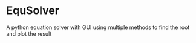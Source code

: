 # EquSolver
A python equation solver with GUI using multiple methods to find the root and plot the result
